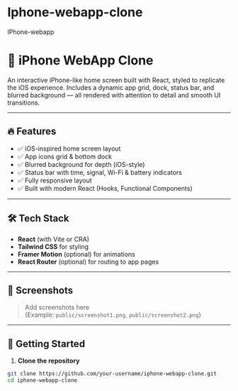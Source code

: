 # Iphone-webapp-clone
IPhone-webapp
# 📱 iPhone WebApp Clone

An interactive iPhone-like home screen built with React, styled to replicate the iOS experience. Includes a dynamic app grid, dock, status bar, and blurred background — all rendered with attention to detail and smooth UI transitions.

---

## 🔥 Features

- ✅ iOS-inspired home screen layout  
- ✅ App icons grid & bottom dock  
- ✅ Blurred background for depth (iOS-style)  
- ✅ Status bar with time, signal, Wi-Fi & battery indicators  
- ✅ Fully responsive layout  
- ✅ Built with modern React (Hooks, Functional Components)  

---

## 🛠 Tech Stack

- **React** (with Vite or CRA)
- **Tailwind CSS** for styling
- **Framer Motion** (optional) for animations
- **React Router** (optional) for routing to app pages

---

## 📸 Screenshots

> Add screenshots here  
> (Example: `public/screenshot1.png`, `public/screenshot2.png`)

---

## 🚀 Getting Started

1. **Clone the repository**

```bash
git clone https://github.com/your-username/iphone-webapp-clone.git
cd iphone-webapp-clone
